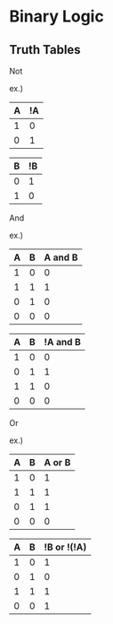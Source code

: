 
# Binary Logic

## Truth Tables

Not

ex.)

| A | !A |
| --- | --- |
| 1 | 0 |
| 0 | 1 |

| B | !B |
| --- | --- |
|0 | 1 |
| 1 | 0 |


And

ex.)

| A | B | A and B |
| --- | --- | -----|
| 1 | 0 | 0 |
| 1 | 1 | 1 |
| 0 | 1 | 0 |
| 0 | 0 | 0 |

| A | B | !A and B |
| --- | --- | ----- |
| 1 | 0 | 0 |
| 0 | 1 | 1 |
| 1 | 1 | 0 |
| 0 | 0 | 0 |

Or 

ex.)

| A | B | A or B |
| --- | --- | ----- |
| 1 | 0 | 1 |
| 1 | 1 | 1 |
| 0 | 1 | 1 |
| 0 | 0 | 0 |

| A | B | !B or !(!A) |
| --- | --- | -------- |
| 1 | 0 | 1 |
| 0 | 1 | 0 |
| 1 | 1 | 1 |
| 0 | 0 | 1 |
